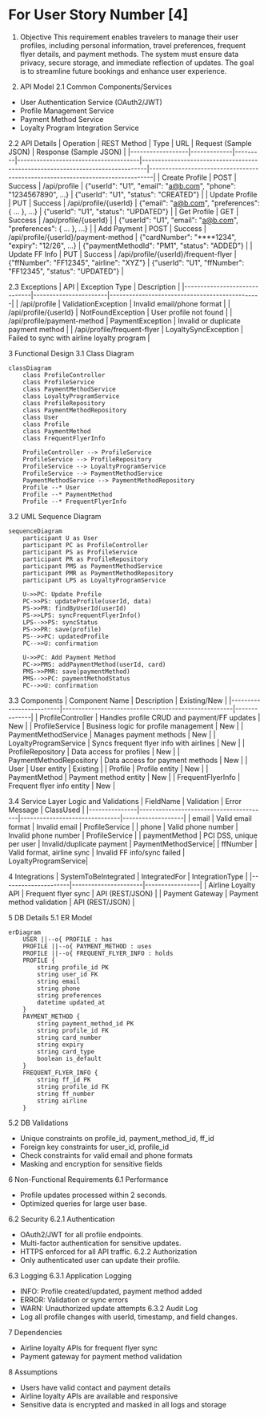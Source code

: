 # For User Story Number [4]

1. Objective
This requirement enables travelers to manage their user profiles, including personal information, travel preferences, frequent flyer details, and payment methods. The system must ensure data privacy, secure storage, and immediate reflection of updates. The goal is to streamline future bookings and enhance user experience.

2. API Model
2.1 Common Components/Services
- User Authentication Service (OAuth2/JWT)
- Profile Management Service
- Payment Method Service
- Loyalty Program Integration Service

2.2 API Details
| Operation         | REST Method | Type    | URL                                  | Request (Sample JSON)                                                        | Response (Sample JSON)                                                       |
|------------------|-------------|---------|--------------------------------------|-------------------------------------------------------------------------------|-------------------------------------------------------------------------------|
| Create Profile   | POST        | Success | /api/profile                         | {"userId": "U1", "email": "a@b.com", "phone": "1234567890", ...}             | {"userId": "U1", "status": "CREATED"}                                      |
| Update Profile   | PUT         | Success | /api/profile/{userId}                | {"email": "a@b.com", "preferences": { ... }, ...}                             | {"userId": "U1", "status": "UPDATED"}                                      |
| Get Profile      | GET         | Success | /api/profile/{userId}                |                                                                               | {"userId": "U1", "email": "a@b.com", "preferences": { ... }, ...}          |
| Add Payment      | POST        | Success | /api/profile/{userId}/payment-method | {"cardNumber": "****1234", "expiry": "12/26", ...}                           | {"paymentMethodId": "PM1", "status": "ADDED"}                              |
| Update FF Info   | PUT         | Success | /api/profile/{userId}/frequent-flyer | {"ffNumber": "FF12345", "airline": "XYZ"}                                   | {"userId": "U1", "ffNumber": "FF12345", "status": "UPDATED"}            |

2.3 Exceptions
| API                          | Exception Type         | Description                                   |
|------------------------------|-----------------------|-----------------------------------------------|
| /api/profile                 | ValidationException   | Invalid email/phone format                    |
| /api/profile/{userId}        | NotFoundException     | User profile not found                        |
| /api/profile/payment-method  | PaymentException      | Invalid or duplicate payment method           |
| /api/profile/frequent-flyer  | LoyaltySyncException  | Failed to sync with airline loyalty program   |

3 Functional Design
3.1 Class Diagram
```mermaid
classDiagram
    class ProfileController
    class ProfileService
    class PaymentMethodService
    class LoyaltyProgramService
    class ProfileRepository
    class PaymentMethodRepository
    class User
    class Profile
    class PaymentMethod
    class FrequentFlyerInfo

    ProfileController --> ProfileService
    ProfileService --> ProfileRepository
    ProfileService --> LoyaltyProgramService
    ProfileService --> PaymentMethodService
    PaymentMethodService --> PaymentMethodRepository
    Profile --* User
    Profile --* PaymentMethod
    Profile --* FrequentFlyerInfo
```

3.2 UML Sequence Diagram
```mermaid
sequenceDiagram
    participant U as User
    participant PC as ProfileController
    participant PS as ProfileService
    participant PR as ProfileRepository
    participant PMS as PaymentMethodService
    participant PMR as PaymentMethodRepository
    participant LPS as LoyaltyProgramService

    U->>PC: Update Profile
    PC->>PS: updateProfile(userId, data)
    PS->>PR: findByUserId(userId)
    PS->>LPS: syncFrequentFlyerInfo()
    LPS-->>PS: syncStatus
    PS->>PR: save(profile)
    PS-->>PC: updatedProfile
    PC-->>U: confirmation

    U->>PC: Add Payment Method
    PC->>PMS: addPaymentMethod(userId, card)
    PMS->>PMR: save(paymentMethod)
    PMS-->>PC: paymentMethodStatus
    PC-->>U: confirmation
```

3.3 Components
| Component Name           | Description                                         | Existing/New |
|-------------------------|-----------------------------------------------------|--------------|
| ProfileController       | Handles profile CRUD and payment/FF updates          | New          |
| ProfileService          | Business logic for profile management                | New          |
| PaymentMethodService    | Manages payment methods                              | New          |
| LoyaltyProgramService   | Syncs frequent flyer info with airlines              | New          |
| ProfileRepository       | Data access for profiles                             | New          |
| PaymentMethodRepository | Data access for payment methods                      | New          |
| User                    | User entity                                         | Existing     |
| Profile                 | Profile entity                                      | New          |
| PaymentMethod           | Payment method entity                                | New          |
| FrequentFlyerInfo       | Frequent flyer info entity                           | New          |

3.4 Service Layer Logic and Validations
| FieldName      | Validation                             | Error Message                  | ClassUsed         |
|---------------|----------------------------------------|-------------------------------|-------------------|
| email         | Valid email format                      | Invalid email                 | ProfileService    |
| phone         | Valid phone number                      | Invalid phone number          | ProfileService    |
| paymentMethod | PCI DSS, unique per user                | Invalid/duplicate payment     | PaymentMethodService|
| ffNumber      | Valid format, airline sync              | Invalid FF info/sync failed   | LoyaltyProgramService|

4 Integrations
| SystemToBeIntegrated | IntegratedFor         | IntegrationType |
|---------------------|----------------------|-----------------|
| Airline Loyalty API | Frequent flyer sync  | API (REST/JSON) |
| Payment Gateway     | Payment method validation | API (REST/JSON) |

5 DB Details
5.1 ER Model
```mermaid
erDiagram
    USER ||--o{ PROFILE : has
    PROFILE ||--o{ PAYMENT_METHOD : uses
    PROFILE ||--o{ FREQUENT_FLYER_INFO : holds
    PROFILE {
        string profile_id PK
        string user_id FK
        string email
        string phone
        string preferences
        datetime updated_at
    }
    PAYMENT_METHOD {
        string payment_method_id PK
        string profile_id FK
        string card_number
        string expiry
        string card_type
        boolean is_default
    }
    FREQUENT_FLYER_INFO {
        string ff_id PK
        string profile_id FK
        string ff_number
        string airline
    }
```

5.2 DB Validations
- Unique constraints on profile_id, payment_method_id, ff_id
- Foreign key constraints for user_id, profile_id
- Check constraints for valid email and phone formats
- Masking and encryption for sensitive fields

6 Non-Functional Requirements
6.1 Performance
- Profile updates processed within 2 seconds.
- Optimized queries for large user base.

6.2 Security
6.2.1 Authentication
- OAuth2/JWT for all profile endpoints.
- Multi-factor authentication for sensitive updates.
- HTTPS enforced for all API traffic.
6.2.2 Authorization
- Only authenticated user can update their profile.

6.3 Logging
6.3.1 Application Logging
- INFO: Profile created/updated, payment method added
- ERROR: Validation or sync errors
- WARN: Unauthorized update attempts
6.3.2 Audit Log
- Log all profile changes with userId, timestamp, and field changes.

7 Dependencies
- Airline loyalty APIs for frequent flyer sync
- Payment gateway for payment method validation

8 Assumptions
- Users have valid contact and payment details
- Airline loyalty APIs are available and responsive
- Sensitive data is encrypted and masked in all logs and storage
